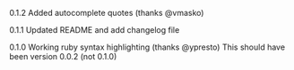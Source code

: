 0.1.2
Added autocomplete quotes (thanks @vmasko)

0.1.1
Updated README and add changelog file

0.1.0
Working ruby syntax highlighting (thanks @ypresto)
This should have been version 0.0.2 (not 0.1.0)